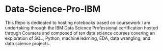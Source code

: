 # Data-Science-Pro-IBM
This Repo is dedicated to hosting notebooks based on coursework I am undertaking through the IBM Data Science Professional certification hosted through Coursera and composed of ten data science courses covering an exploration of SQL, Python, machine learning, EDA, data wrangling, and data science projects.
